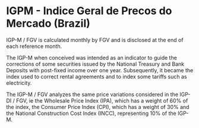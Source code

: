 # IGPM - Indice Geral de Precos do Mercado (Brazil)

IGP-M / FGV is calculated monthly by FGV and is disclosed at the end of each reference month.

The IGP-M when conceived was intended as an indicator to guide the corrections of some securities issued by the National Treasury and Bank Deposits with post-fixed income over one year. Subsequently, it became the index used to correct rental agreements and to index some tariffs such as electricity.

The IGP-M / FGV analyzes the same price variations considered in the IGP-DI / FGV, ie the Wholesale Price Index (IPA), which has a weight of 60% of the index, the Consumer Price Index (CPI), which has a weight of 30% and the National Construction Cost Index (INCC), representing 10% of the IGP-M.


